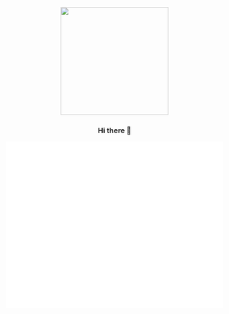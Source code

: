 <div id="header" align="center">
  <img src="https://media.giphy.com/media/P2y4QDIsiUugH7l6EC/giphy.gif" height="250px" width="250px" > 
  
  ### Hi there 👋
</div>

<!-- <div align="center" > -->
![Metrics](/github-metrics.svg)
<!-- </div> -->




<!--
**Four-af/Four-af** is a ✨ _special_ ✨ repository because its `README.md` (this file) appears on your GitHub profile.

Here are some ideas to get you started:

- 🔭 I’m currently working on ...
- 🌱 I’m currently learning ...
- 👯 I’m looking to collaborate on ...
- 🤔 I’m looking for help with ...
- 💬 Ask me about ...
- 📫 How to reach me: ...
- 😄 Pronouns: ...
- ⚡ Fun fact: ...
-->
